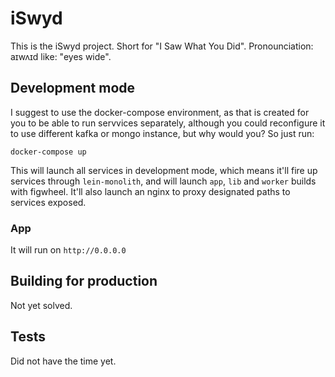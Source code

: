 # iSwyd

This is the iSwyd project. Short for "I Saw What You Did". Pronounciation: aɪwʌɪd like: "eyes wide".

## Development mode

I suggest to use the docker-compose environment, as that is created for you to be able to run servvices separately, although you could reconfigure it to use different kafka or mongo instance, but why would you? So just run:

```shell
docker-compose up
```

This will launch all services in development mode, which means it'll fire up services through `lein-monolith`, and will launch `app`, `lib` and `worker` builds with figwheel. It'll also launch an nginx to proxy designated paths to services exposed.

### App

It will run on `http://0.0.0.0`

## Building for production

Not yet solved.

## Tests

Did not have the time yet.
